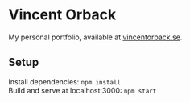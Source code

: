 # Vincent Orback
My personal portfolio, available at [vincentorback.se](http://vincentorback.se).

## Setup
Install dependencies: `npm install`  
Build and serve at localhost:3000: `npm start`
